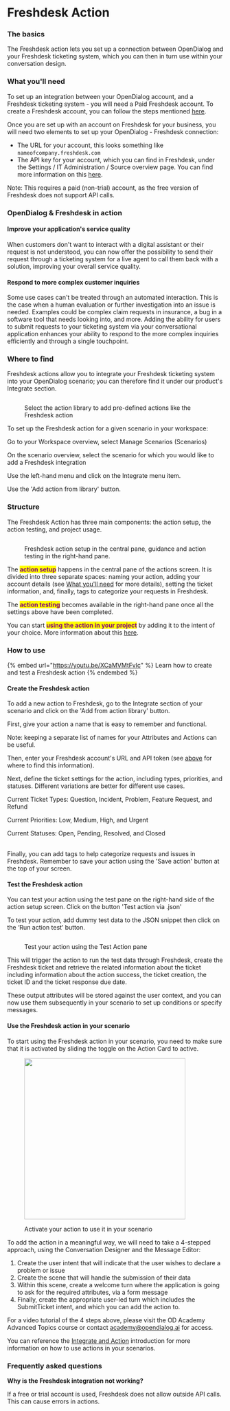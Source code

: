 # Freshdesk Action

### The basics

The Freshdesk action lets you set up a connection between OpenDialog and your Freshdesk ticketing system, which you can then in turn use within your conversation design.&#x20;

### What you'll need

To set up an integration between your OpenDialog account, and a Freshdesk ticketing system - you will need a Paid Freshdesk account.  To create a Freshdesk account, you can follow the steps mentioned [here](https://www.freshworks.com/freshdesk/signup/).

Once you are set up with an account on Freshdesk for your business, you will need two elements to set up your OpenDialog - Freshdesk connection:

* The URL for your account, this looks something like `nameofcompany.freshdesk.com`
* The API key for your account, which you can find in Freshdesk, under the Settings / IT Administration / Source overview page.  You can find more information on this [here](https://support.freshsuccess.com/en/support/solutions/articles/50000004881-where-can-you-find-the-api-key-).

Note: This requires a paid (non-trial) account, as the free version of Freshdesk does not support API calls.

### OpenDialog & Freshdesk in action

#### Improve your application's service quality

When customers don't want to interact with a digital assistant or their request is not understood, you can now offer the possibility to send their request through a ticketing system for a live agent to call them back with a solution, improving your overall service quality.

#### Respond to more complex customer inquiries

Some use cases can't be treated through an automated interaction.  This is the case when a human evaluation or further investigation into an issue is needed.  Examples could be complex claim requests in insurance, a bug in a software tool that needs looking into, and more.  Adding the ability for users to submit requests to your ticketing system via your conversational application enhances your ability to respond to the more complex inquiries efficiently and through a single touchpoint.

### Where to find

Freshdesk actions allow you to integrate your Freshdesk ticketing system into your OpenDialog scenario; you can therefore find it under our product's Integrate section.

<figure><img src="../../../.gitbook/assets/Screenshot 2023-05-31 at 16.18.00.png" alt=""><figcaption><p>Select the action library to add pre-defined actions like the Freshdesk action</p></figcaption></figure>

To set up the Freshdesk action for a given scenario in your workspace:

Go to your Workspace overview, select Manage Scenarios (Scenarios)

On the scenario overview, select the scenario for which you would like to add a Freshdesk integration

Use the left-hand menu and click on the Integrate menu item.

Use the 'Add action from library' button.

### Structure

The Freshdesk Action has three main components: the action setup, the action testing, and project usage.

<figure><img src="../../../.gitbook/assets/Screenshot 2023-06-01 at 10.05.01.png" alt=""><figcaption><p>Freshdesk action setup in the central pane, guidance and action testing in the right-hand pane.</p></figcaption></figure>

The <mark style="color:purple;">**action setup**</mark> happens in the central pane of the actions screen.  It is divided into three separate spaces:  naming your action, adding your account details (see [What you'll need](freshdesk-action.md#what-youll-need) for more details), setting the ticket information, and, finally, tags to categorize your requests in Freshdesk.

The <mark style="color:purple;">**action testing**</mark> becomes available in the right-hand pane once all the settings above have been completed.&#x20;

You can start <mark style="color:purple;">**using the action in your project**</mark> by adding it to the intent of your choice. More information about this [here](../../../designing-conversations/actions/).

### How to use

{% embed url="https://youtu.be/XCaMVMtFvIc" %}
Learn how to create and test a Freshdesk action
{% endembed %}

#### Create the Freshdesk action

To add a new action to Freshdesk, go to the Integrate section of your scenario and click on the 'Add from action library' button.&#x20;

First, give your action a name that is easy to remember and functional.&#x20;

Note: keeping a separate list of names for your Attributes and Actions can be useful.

Then, enter your Freshdesk account's URL and API token (see [above](freshdesk-action.md#what-youll-need) for where to find this information).&#x20;

Next, define the ticket settings for the action, including types, priorities, and statuses. Different variations are better for different use cases.

Current Ticket Types: Question, Incident, Problem, Feature Request, and Refund

Current Priorities: Low, Medium, High, and Urgent

Current Statuses: Open, Pending, Resolved, and Closed

\
Finally, you can add tags to help categorize requests and issues in Freshdesk. Remember to save your action using the 'Save action' button at the top of your screen.

#### Test the Freshdesk action

You can test your action using the test pane on the right-hand side of the action setup screen. Click on the button 'Test action via .json'

To test your action, add dummy test data to the JSON snippet then click on the ‘Run action test’ button.&#x20;

<figure><img src="../../../.gitbook/assets/Screenshot 2023-06-02 at 10.15.10.png" alt=""><figcaption><p>Test your action using the Test Action pane</p></figcaption></figure>



This will trigger the action to run the test data through Freshdesk, create the Freshdesk ticket and retrieve the related information about the ticket including information about the action success, the ticket creation, the ticket ID and the ticket response due date. &#x20;

These output attributes will be stored against the user context, and you can now use them subsequently in your scenario to set up conditions or specify messages.

#### Use the Freshdesk action in your scenario

To start using the Freshdesk action in your scenario, you need to make sure that it is activated by sliding the toggle on the Action Card to active.

<figure><img src="../../../.gitbook/assets/Screenshot 2023-06-02 at 10.02.49.png" alt="" width="375"><figcaption><p>Activate your action to use it in your scenario</p></figcaption></figure>

To add the action in a meaningful way, we will need to take a 4-stepped approach, using the Conversation Designer and the Message Editor:

1. Create the user intent that will indicate that the user wishes to declare a problem or issue
2. Create the scene that will handle the submission of their data
3. Within this scene, create a welcome turn where the application is going to ask for the required attributes, via a form message
4. Finally, create the appropriate user-led turn which includes the SubmitTicket intent, and which you can add the action to.

For a video tutorial of the 4 steps above, please visit the OD Academy Advanced Topics course or contact academy@opendialog.ai for access.&#x20;

You can reference the [Integrate and Action](../../../designing-conversations/actions/) introduction for more information on how to use actions in your scenarios.

### **Frequently asked questions**

**Why is the Freshdesk integration not working?**

If a free or trial account is used, Freshdesk does not allow outside API calls. This can cause errors in actions.
